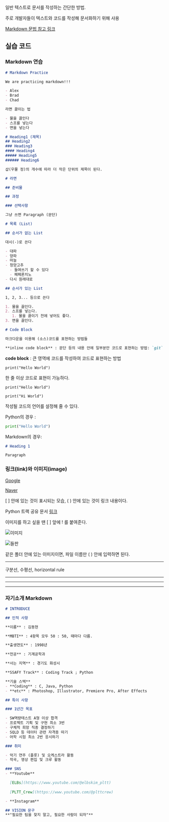 일반 텍스트로 문서를 작성하는 간단한 방법. 

주로 개발자들이 텍스트와 코드를 작성해 문서화하기 위해 사용

[Markdown 문법 참고 링크](https://www.markdownguide.org/basic-syntax/)

## **실습 코드**

### **Markdown 연습**

```markdown
# Markdown Practice

We are practicing markdown!!!

- Alex
- Brad
- Chad

라면 끓이는 법

- 물을 끓인다
- 스프를 넣는다
- 면을 넣는다

# Heading1 (제목)
## Heading2
### Heading3
#### Heading4
##### Heading5
###### Heading6

샵(우물 정)의 개수에 따라 더 작은 단위의 제목이 된다.

# 라면

## 준비물

## 과정

### 선택사항

그냥 쓰면 Paragraph (문단)

# 목록 (List)

## 순서가 없는 List

대시(-)로 쓴다

- 대파
- 양파
- 마늘
- 청양고추
  - 들여쓰기 할 수 있다
  - 페페론치노
- 다시 원래대로

## 순서가 있는 List

1, 2, 3... 등으로 쓴다

1. 물을 끓인다.
2. 스프를 넣는다.
   1. 물을 끓이기 전에 넣어도 좋다.
3. 면을 끓인다.

# Code Block

마크다운을 이용해 (소스)코드를 표현하는 방법들

**inline code block** : 문단 등의 내용 안에 일부분만 코드로 표현하는 방법: `git`, `python`, `vscode`
```

**code block** : 큰 영역에 코드를 작성하여 코드로 표현하는 방법
```
print("Hello World")
```

한 줄 이상 코드로 표현이 가능하다.
```
print("Hello World")

print("Hi World")
```

작성될 코드의 언어를 설정해 줄 수 있다.

Python의 경우 :
```python
print("Hello World")
```

Markdown의 경우:
```md
# Heading 1

Paragraph
```

### 링크(link)와 이미지(image)

[Google](https://www.google.com)

[Naver](https://www.naver.com)

[ ] 안에 있는 것이 표시되는 모습, ( ) 안에 있는 것이 링크 내용이다.

Python 트랙 공유 문서 [링크](https://abit.ly/pb-document)

이미지를 하고 싶을 땐 [ ] 앞에 ! 를 붙여준다.

![이미지](https://picsum.photos/200/300)

![들판](103-200x300.jpg)

같은 폴더 안에 있는 이미지이면, 파일 이름만 ( ) 안에 입력하면 된다.

---

구분선, 수평선, horizontal rule

---

---

---



### **자기소개 Markdown**

```markdown
# INTRODUCE

## 인적 사항

**이름** : 김동현

**MBTI** : 4항목 모두 50 : 50, 때마다 다름.

**출생연도** : 1998년

**전공** : 기계공학과

**사는 지역** : 경기도 화성시

**SSAFY Track** : Coding Track ; Python

**기술 스택**
- **Coding** : C, Java, Python
- **etc** : Photoshop, Illustrator, Premiere Pro, After Effects

## 특이 사항

### 1년간 목표

- SW역량테스트 A형 이상 합격
- 프로젝트 기획 및 구현 최소 3번
- 구체적 희망 직종 결정하기
- SQLD 등 데이터 관련 자격증 따기
- 어학 시험 최소 2번 응시하기

### 취미

- 악기 연주 (플룻) 및 오케스트라 활동
- 작곡, 영상 편집 및 크루 활동

### SNS
- **Youtube**

  [ELBs](https://www.youtube.com/@elbskim_pltt) 
  
  [PLTT_Crew](https://www.youtube.com/@plttcrew)

- **Instagram**

## VISION 문구
**"필요한 팀을 찾지 말고, 필요한 사람이 되자"**
```
